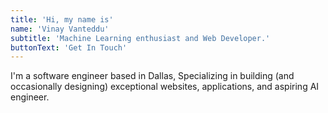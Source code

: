 ```yaml
---
title: 'Hi, my name is'
name: 'Vinay Vanteddu'
subtitle: 'Machine Learning enthusiast and Web Developer.'
buttonText: 'Get In Touch'
---
```


I'm a software engineer based in Dallas, Specializing in building (and occasionally designing) exceptional websites, applications, and aspiring AI engineer.
